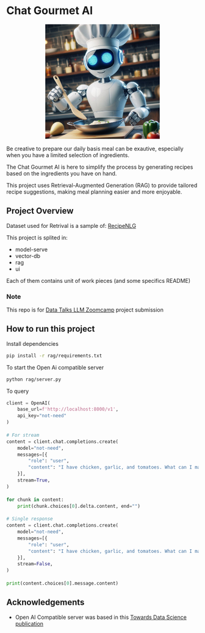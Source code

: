 # Chat Gourmet AI

<p align="center"><img src=".github/assets/cooking-robot.jpg" alt="Project Logo" width="300"></p>


Be creative to prepare our daily basis meal can be exautive, especially when you have a limited selection of ingredients.

The Chat Gourmet AI is here to simplify the process by generating recipes based on the ingredients you have on hand.

This project uses Retrieval-Augmented Generation (RAG) to provide tailored recipe suggestions, making meal planning easier and more enjoyable.


## Project Overview

Dataset used for Retrival is a sample of: [RecipeNLG](https://recipenlg.cs.put.poznan.pl/)

This project is splited in:
 - model-serve
 - vector-db
 - rag
 - ui

 Each of them contains unit of work pieces (and some specifics README)

### Note

This repo is for [Data Talks LLM Zoomcamp](https://github.com/DataTalksClub/llm-zoomcamp) project submission

## How to run this project

Install dependencies

```bash
pip install -r rag/requirements.txt
```

To start the Open Ai compatible server

```bash
python rag/server.py
```

To query

```python
client = OpenAI(
    base_url=f'http://localhost:8000/v1',
    api_key="not-need"
)

# For stream
content = client.chat.completions.create(
    model="not-need",
    messages=[{
        "role": "user",
        "content": "I have chicken, garlic, and tomatoes. What can I make with these?"
    }],
    stream=True,
)

for chunk in content:
    print(chunk.choices[0].delta.content, end="")

# Single response
content = client.chat.completions.create(
    model="not-need",
    messages=[{
        "role": "user",
        "content": "I have chicken, garlic, and tomatoes. What can I make with these?"
    }],
    stream=False,
)    

print(content.choices[0].message.content)

```

## Acknowledgements

- Open AI Compatible server was based in this [Towards Data Science publication](https://towardsdatascience.com/how-to-build-an-openai-compatible-api-87c8edea2f06)
